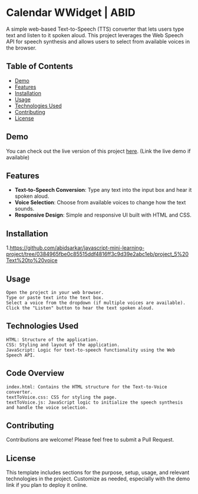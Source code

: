 
# Calendar WWidget | ABID

A simple web-based Text-to-Speech (TTS) converter that lets users type text and listen to it spoken aloud. This project leverages the Web Speech API for speech synthesis and allows users to select from available voices in the browser.

## Table of Contents
- [Demo](#demo)
- [Features](#features)
- [Installation](#installation)
- [Usage](#usage)
- [Technologies Used](#technologies-used)
- [Contributing](#contributing)
- [License](#license)

## Demo
You can check out the live version of this project [here](#). (Link the live demo if available)

## Features
- **Text-to-Speech Conversion**: Type any text into the input box and hear it spoken aloud.
- **Voice Selection**: Choose from available voices to change how the text sounds.
- **Responsive Design**: Simple and responsive UI built with HTML and CSS.

## Installation
1.https://github.com/abidsarkar/javascript-mini-learning-project/tree/0384965fbe0c85515ddf4816ff3c9d39e2abc1eb/project_5%20Text%20to%20voice

## Usage

    Open the project in your web browser.
    Type or paste text into the text box.
    Select a voice from the dropdown (if multiple voices are available).
    Click the "Listen" button to hear the text spoken aloud.
## Technologies Used

    HTML: Structure of the application.
    CSS: Styling and layout of the application.
    JavaScript: Logic for text-to-speech functionality using the Web Speech API.
## Code Overview

    index.html: Contains the HTML structure for the Text-to-Voice converter.
    textToVoice.css: CSS for styling the page.
    textToVoice.js: JavaScript logic to initialize the speech synthesis and handle the voice selection.
## Contributing

Contributions are welcome! Please feel free to submit a Pull Request.
## License

This template includes sections for the purpose, setup, usage, and relevant technologies in the project. Customize as needed, especially with the demo link if you plan to deploy it online.
